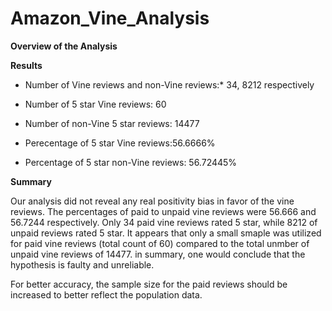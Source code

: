 # Amazon_Vine_Analysis

**Overview of the Analysis**





**Results**

* Number of Vine reviews and non-Vine reviews:* 34, 8212 respectively

* Number of 5 star Vine reviews: 60

* Number of non-Vine 5 star reviews: 14477

* Perecentage of 5 star Vine reviews:56.6666%

* Percentage of 5 star non-Vine reviews: 56.72445%





**Summary**

Our analysis did not reveal any real positivity bias in favor of the vine reviews. The percentages of paid to unpaid vine reviews were 56.666 and 56.7244 respectively.
Only 34 paid vine reviews rated 5 star, while 8212 of unpaid reviews rated 5 star. It appears that only a small smaple was utilized for paid vine reviews (total count of 60) compared to the total unmber of unpaid vine reviews of 14477. in summary, one would conclude that the hypothesis is faulty and unreliable.

For better accuracy, the sample size for the paid reviews should be increased to better reflect the population data.
